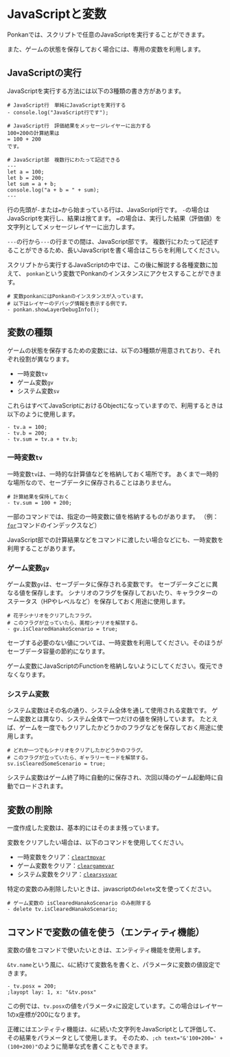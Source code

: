 # JavaScriptと変数

Ponkanでは、スクリプトで任意のJavaScriptを実行することができます。

また、ゲームの状態を保存しておく場合には、専用の変数を利用します。

## JavaScriptの実行

JavaScriptを実行する方法には以下の3種類の書き方があります。

```plain
# JavaScript行　単純にJavaScriptを実行する
- console.log("JavaScript行です");

# JavaScript行　評価結果をメッセージレイヤーに出力する
100+200の計算結果は
= 100 + 200
です。

# JavaScript部　複数行にわたって記述できる
---
let a = 100;
let b = 200;
let sum = a + b;
console.log("a + b = " + sum);
---
```

行の先頭が`-`または`=`から始まっている行は、JavaScript行です。
`-`の場合はJavaScriptを実行し、結果は捨てます。
`=`の場合は、実行した結果（評価値）を文字列としてメッセージレイヤーに出力します。

`---`の行から`---`の行までの間は、JavaScript部です。
複数行にわたって記述することができるため、長いJavaScriptを書く場合はこちらを利用してください。

スクリプトから実行するJavaScriptの中では、この後に解説する各種変数に加えて、
`ponkan`という変数でPonkanのインスタンスにアクセスすることができます。

```
# 変数ponkanにはPonkanのインスタンスが入っています。
# 以下はレイヤーのデバッグ情報を表示する例です。
- ponkan.showLayerDebugInfo();
```

## 変数の種類

ゲームの状態を保存するための変数には、以下の3種類が用意されており、それぞれ役割が異なります。

- 一時変数`tv`
- ゲーム変数`gv`
- システム変数`sv`

これらはすべてJavaScriptにおけるObjectになっていますので、利用するときは以下のように使用します。

```plain
- tv.a = 100;
- tv.b = 200;
- tv.sum = tv.a + tv.b;
```

### 一時変数`tv`

一時変数`tv`は、一時的な計算値などを格納しておく場所です。
あくまで一時的な場所なので、セーブデータに保存されることはありません。

```plain
# 計算結果を保持しておく
- tv.sum = 100 + 200;
```

一部のコマンドでは、指定の一時変数に値を格納するものがあります。
（例：[`for`](../ref/command_ref.md#for)コマンドのインデックスなど）

JavaScript部での計算結果などをコマンドに渡したい場合などにも、一時変数を利用することがあります。

### ゲーム変数`gv`

ゲーム変数`gv`は、セーブデータに保存される変数です。
セーブデータごとに異なる値を保存します。
シナリオのフラグを保存しておいたり、キャラクターのステータス（HPやレベルなど）を保存しておく用途に使用します。

```plain
# 花子シナリオをクリアしたフラグ。
# このフラグが立っていたら、美柑シナリオを解禁する。
- gv.isClearedHanakoScenario = true;
```

セーブする必要のない値については、一時変数を利用してください。そのほうがセーブデータ容量の節約になります。

ゲーム変数にJavaScriptのFunctionを格納しないようにしてください。復元できなくなります。

### システム変数

システム変数はその名の通り、システム全体を通して使用される変数です。
ゲーム変数とは異なり、システム全体で一つだけの値を保持しています。
たとえば、ゲームを一度でもクリアしたかどうかのフラグなどを保存しておく用途に使用します。

```plain
# どれか一つでもシナリオをクリアしたかどうかのフラグ。
# このフラグが立っていたら、ギャラリーモードを解禁する。
sv.isClearedSomeScenario = true;
```

システム変数はゲーム終了時に自動的に保存され、次回以降のゲーム起動時に自動でロードされます。

## 変数の削除

一度作成した変数は、基本的にはそのまま残っています。

変数をクリアしたい場合は、以下のコマンドを使用してください。

- 一時変数をクリア：[`cleartmpvar`](../ref/command_ref.md#cleartmpvar)
- ゲーム変数をクリア：[`cleargamevar`](../ref/command_ref.md#cleargamevar)
- システム変数をクリア：[`clearsysvar`](../ref/command_ref.md#clearsysvar)

特定の変数のみ削除したいときは、javascriptの`delete`文を使ってください。

```plain
# ゲーム変数の isClearedHanakoScenario のみ削除する
- delete tv.isClearedHanakoScenario;
```

## コマンドで変数の値を使う（エンティティ機能）

変数の値をコマンドで使いたいときは、エンティティ機能を使用します。

`&tv.name`という風に、`&`に続けて変数名を書くと、パラメータに変数の値設定できます。

```plain
- tv.posx = 200;
;layopt lay: 1, x: "&tv.posx"
```

この例では、`tv.posx`の値をパラメータ`x`に設定しています。この場合はレイヤー1のx座標が200になります。

<div class="note">
正確にはエンティティ機能は、<code>&</code>に続いた文字列をJavaScriptとして評価して、その結果をパラメータとして使用します。
そのため、<code>;ch text="&'100+200=' + (100+200)"</code>のように簡単な式を書くこともできます。
</div>
